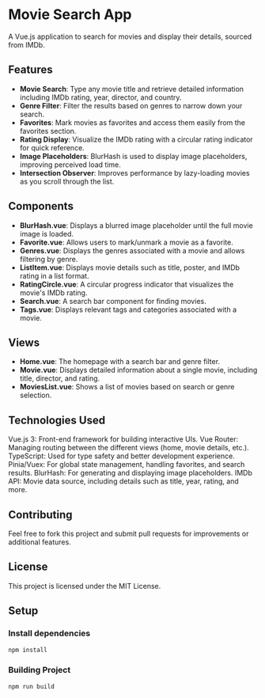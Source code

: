 # Movie Search App

A Vue.js application to search for movies and display their details, sourced from IMDb.

## Features
- **Movie Search**: Type any movie title and retrieve detailed information including IMDb rating, year, director, and country.
- **Genre Filter**: Filter the results based on genres to narrow down your search.
- **Favorites**: Mark movies as favorites and access them easily from the favorites section.
- **Rating Display**: Visualize the IMDb rating with a circular rating indicator for quick reference.
- **Image Placeholders**: BlurHash is used to display image placeholders, improving perceived load time.
- **Intersection Observer**: Improves performance by lazy-loading movies as you scroll through the list.

## Components
- **BlurHash.vue**: Displays a blurred image placeholder until the full movie image is loaded.
- **Favorite.vue**: Allows users to mark/unmark a movie as a favorite.
- **Genres.vue**: Displays the genres associated with a movie and allows filtering by genre.
- **ListItem.vue**: Displays movie details such as title, poster, and IMDb rating in a list format.
- **RatingCircle.vue**: A circular progress indicator that visualizes the movie's IMDb rating.
- **Search.vue**: A search bar component for finding movies.
- **Tags.vue**: Displays relevant tags and categories associated with a movie.

## Views
- **Home.vue**: The homepage with a search bar and genre filter.
- **Movie.vue**: Displays detailed information about a single movie, including title, director, and rating.
- **MoviesList.vue**: Shows a list of movies based on search or genre selection.

## Technologies Used
Vue.js 3: Front-end framework for building interactive UIs.
Vue Router: Managing routing between the different views (home, movie details, etc.).
TypeScript: Used for type safety and better development experience.
Pinia/Vuex: For global state management, handling favorites, and search results.
BlurHash: For generating and displaying image placeholders.
IMDb API: Movie data source, including details such as title, year, rating, and more.

## Contributing
Feel free to fork this project and submit pull requests for improvements or additional features.

## License
This project is licensed under the MIT License.

## Setup

### Install dependencies
```bash
npm install
```
### Building Project
```bash
npm run build
```




